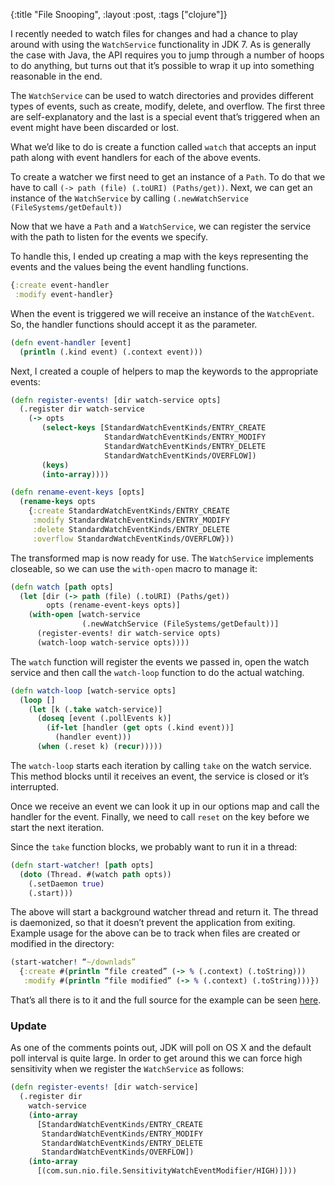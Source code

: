 {:title "File Snooping", :layout :post, :tags ["clojure"]}

I recently needed to watch files for changes and had a chance to play around with using the `WatchService` functionality in JDK 7. As is generally the case with Java, the API requires you to jump through a number of hoops to do anything, but turns out that it’s possible to wrap it up into something reasonable in the end.

The `WatchService` can be used to watch directories and provides different types of events, such as create, modify, delete, and overflow. The first three are self-explanatory and the last is a special event that’s triggered when an event might have been discarded or lost.

What we’d like to do is create a function called `watch` that accepts an input path along with event handlers for each of the above events.

To create a watcher we first need to get an instance of a `Path`. To do that we have to call `(-> path (file) (.toURI) (Paths/get))`. Next, we can get an instance of the `WatchService` by calling `(.newWatchService (FileSystems/getDefault))`

Now that we have a `Path` and a `WatchService`, we can register the service with the path to listen for the events we specify.

To handle this, I ended up creating a map with the keys representing the events and the values being the event handling functions.

```clojure
{:create event-handler
 :modify event-handler}
```
When the event is triggered we will receive an instance of the  `WatchEvent`. So, the handler functions should accept it as the parameter.

```clojure
(defn event-handler [event]
  (println (.kind event) (.context event)))
```
Next, I created a couple of helpers to map the keywords to the appropriate events:

```clojure
(defn register-events! [dir watch-service opts]
  (.register dir watch-service
    (-> opts
       (select-keys [StandardWatchEventKinds/ENTRY_CREATE
                     StandardWatchEventKinds/ENTRY_MODIFY
                     StandardWatchEventKinds/ENTRY_DELETE
                     StandardWatchEventKinds/OVERFLOW])
       (keys)
       (into-array))))

(defn rename-event-keys [opts]
  (rename-keys opts
    {:create StandardWatchEventKinds/ENTRY_CREATE
     :modify StandardWatchEventKinds/ENTRY_MODIFY
     :delete StandardWatchEventKinds/ENTRY_DELETE
     :overflow StandardWatchEventKinds/OVERFLOW}))
```
The transformed map is now ready for use. The `WatchService` implements closeable, so we can use the `with-open` macro to manage it:

```clojure
(defn watch [path opts]
  (let [dir (-> path (file) (.toURI) (Paths/get))
        opts (rename-event-keys opts)]
    (with-open [watch-service
                (.newWatchService (FileSystems/getDefault))]
      (register-events! dir watch-service opts)
      (watch-loop watch-service opts))))
```
The `watch` function will register the events we passed in, open the watch service and then call the `watch-loop` function to do the actual watching.

```clojure
(defn watch-loop [watch-service opts]
  (loop []
    (let [k (.take watch-service)]      
      (doseq [event (.pollEvents k)]
        (if-let [handler (get opts (.kind event))]
          (handler event)))
      (when (.reset k) (recur)))))
```
The `watch-loop` starts each iteration by calling `take` on the watch service. This method blocks until it receives an event, the service is closed or it’s interrupted.

Once we receive an event we can look it up in our options map and call the handler for the event. Finally, we need to call `reset` on the key before we start the next iteration.

Since the `take` function blocks, we probably want to run it in a thread:

```clojure
(defn start-watcher! [path opts]
  (doto (Thread. #(watch path opts))
    (.setDaemon true)
    (.start)))
```

The above will start a background watcher thread and return it. The thread is daemonized, so that it doesn’t prevent the application from exiting. Example usage for the above can be to track when files are created or modified in the directory:

```clojure
(start-watcher! “~/downlads”
  {:create #(println “file created” (-> % (.context) (.toString)))
   :modify #(println “file modified” (-> % (.context) (.toString)))})
```
That’s all there is to it and the full source for the example can be seen [here](https://gist.github.com/yogthos/911e6aba9802ceacd83c).

### Update

As one of the comments points out, JDK will poll on OS X and the default poll interval is quite large. In order to get around this we can force high sensitivity when we register the `WatchService` as follows:

```clojure
(defn register-events! [dir watch-service]
  (.register dir
    watch-service
    (into-array
      [StandardWatchEventKinds/ENTRY_CREATE
       StandardWatchEventKinds/ENTRY_MODIFY
       StandardWatchEventKinds/ENTRY_DELETE
       StandardWatchEventKinds/OVERFLOW])
    (into-array
      [(com.sun.nio.file.SensitivityWatchEventModifier/HIGH)])))
```
 
